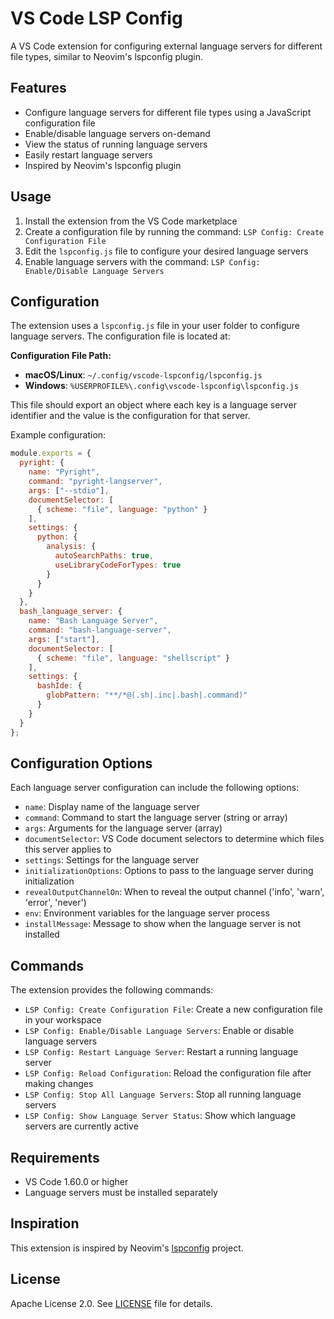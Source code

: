 # VS Code LSP Config

A VS Code extension for configuring external language servers for different file types, similar to Neovim's lspconfig plugin.

## Features

- Configure language servers for different file types using a JavaScript configuration file
- Enable/disable language servers on-demand
- View the status of running language servers
- Easily restart language servers
- Inspired by Neovim's lspconfig plugin

## Usage

1. Install the extension from the VS Code marketplace
2. Create a configuration file by running the command: `LSP Config: Create Configuration File`
3. Edit the `lspconfig.js` file to configure your desired language servers
4. Enable language servers with the command: `LSP Config: Enable/Disable Language Servers`

## Configuration

The extension uses a `lspconfig.js` file in your user folder to configure language servers. The configuration file is located at:

**Configuration File Path:**
- **macOS/Linux**: `~/.config/vscode-lspconfig/lspconfig.js`
- **Windows**: `%USERPROFILE%\.config\vscode-lspconfig\lspconfig.js`

This file should export an object where each key is a language server identifier and the value is the configuration for that server.

Example configuration:

```javascript
module.exports = {
  pyright: {
    name: "Pyright",
    command: "pyright-langserver",
    args: ["--stdio"],
    documentSelector: [
      { scheme: "file", language: "python" }
    ],
    settings: {
      python: {
        analysis: {
          autoSearchPaths: true,
          useLibraryCodeForTypes: true
        }
      }
    }
  },
  bash_language_server: {
    name: "Bash Language Server",
    command: "bash-language-server",
    args: ["start"],
    documentSelector: [
      { scheme: "file", language: "shellscript" }
    ],
    settings: {
      bashIde: {
        globPattern: "**/*@(.sh|.inc|.bash|.command)"
      }
    }
  }
};
```

## Configuration Options

Each language server configuration can include the following options:

- `name`: Display name of the language server
- `command`: Command to start the language server (string or array)
- `args`: Arguments for the language server (array)
- `documentSelector`: VS Code document selectors to determine which files this server applies to
- `settings`: Settings for the language server
- `initializationOptions`: Options to pass to the language server during initialization
- `revealOutputChannelOn`: When to reveal the output channel ('info', 'warn', 'error', 'never')
- `env`: Environment variables for the language server process
- `installMessage`: Message to show when the language server is not installed

## Commands

The extension provides the following commands:

- `LSP Config: Create Configuration File`: Create a new configuration file in your workspace
- `LSP Config: Enable/Disable Language Servers`: Enable or disable language servers
- `LSP Config: Restart Language Server`: Restart a running language server
- `LSP Config: Reload Configuration`: Reload the configuration file after making changes
- `LSP Config: Stop All Language Servers`: Stop all running language servers
- `LSP Config: Show Language Server Status`: Show which language servers are currently active

## Requirements

- VS Code 1.60.0 or higher
- Language servers must be installed separately

## Inspiration

This extension is inspired by Neovim's [lspconfig](https://github.com/neovim/nvim-lspconfig) project.

## License

Apache License 2.0. See [LICENSE](LICENSE) file for details.
